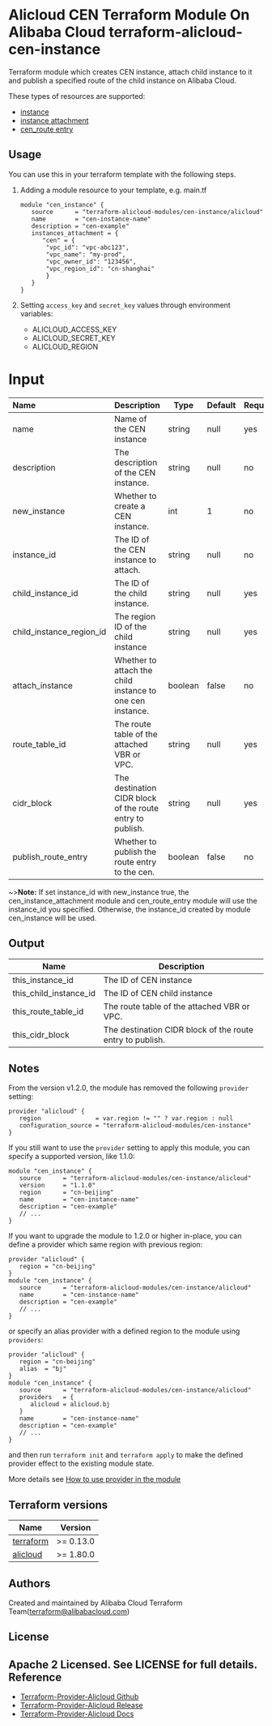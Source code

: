 # Alicloud CEN Terraform Module On Alibaba Cloud terraform-alicloud-cen-instance

Terraform module which creates CEN instance, attach child instance to it and publish a specified route of the child instance on Alibaba Cloud.

These types of resources are supported:

- [instance](https://github.com/terraform-providers/terraform-provider-alicloud/blob/master/website/docs/r/cen_instance.html.markdown)
- [instance attachment](https://github.com/terraform-providers/terraform-provider-alicloud/blob/master/website/docs/r/cen_instance_attachment.html.markdown)
- [cen_route entry](https://github.com/terraform-providers/terraform-provider-alicloud/blob/master/website/docs/r/cen_route_entry.html.markdown)


## Usage

You can use this in your terraform template with the following steps.

1. Adding a module resource to your template, e.g. main.tf

   ```
   module "cen_instance" {
      source      = "terraform-alicloud-modules/cen-instance/alicloud"
      name        = "cen-instance-name"
      description = "cen-example"
      instances_attachment = {
         "cen" = {
          "vpc_id": "vpc-abc123",
          "vpc_name": "my-prod",
          "vpc_owner_id": "123456",
          "vpc_region_id": "cn-shanghai"
          }
      }  
   }
   ```

2. Setting `access_key` and `secret_key` values through environment variables:

   - ALICLOUD_ACCESS_KEY
   - ALICLOUD_SECRET_KEY
   - ALICLOUD_REGION

# Input

| Name                     | Description                                               | Type   | Default                     | Required |
| :----------------------- | :-------------------------------------------------------- | ------ | --------------------------- | -------- |
| name                     | Name of the CEN instance                                  | string | null                        | yes      |
| description              | The description of the CEN instance.                      | string | null                        | no       |
| new_instance             | Whether to create a CEN instance.                         | int    | 1                           | no       |
| instance_id              | The ID of the CEN instance to attach.                     | string | null                        | no       |
| child_instance_id        | The ID of the child instance.                             | string | null                        | yes      |
| child_instance_region_id | The region ID of the child instance                       | string | null                        | yes      |
| attach_instance          | Whether to attach the child instance to one cen instance. | boolean| false                       | no       |
| route_table_id           | The route table of the attached VBR or VPC.               | string | null                        | yes      |
| cidr_block               | The destination CIDR block of the route entry to publish. | string | null                        | yes      |
| publish_route_entry      | Whether to publish the route entry to the cen.            | boolean| false                       | no       |
~>**Note:** If set instance_id with new_instance true, the cen_instance_attachment module and cen_route_entry module will use the instance_id you specified. Otherwise, the instance_id created by module cen_instance will be used.


## Output

| Name                   | Description                  |
| ---------------------- | ---------------------------- |
| this_instance_id       | The ID of CEN instance       |
| this_child_instance_id | The ID of CEN child instance |
| this_route_table_id | The route table of the attached VBR or VPC.               |
| this_cidr_block     | The destination CIDR block of the route entry to publish. |

## Notes
From the version v1.2.0, the module has removed the following `provider` setting:

```hcl
provider "alicloud" {
   region               = var.region != "" ? var.region : null
   configuration_source = "terraform-alicloud-modules/cen-instance"
}
```

If you still want to use the `provider` setting to apply this module, you can specify a supported version, like 1.1.0:

```hcl
module "cen_instance" {
   source      = "terraform-alicloud-modules/cen-instance/alicloud"
   version     = "1.1.0"
   region      = "cn-beijing"
   name        = "cen-instance-name"
   description = "cen-example"
   // ...
}
```

If you want to upgrade the module to 1.2.0 or higher in-place, you can define a provider which same region with
previous region:

```hcl
provider "alicloud" {
   region = "cn-beijing"
}
module "cen_instance" {
   source      = "terraform-alicloud-modules/cen-instance/alicloud"
   name        = "cen-instance-name"
   description = "cen-example"
   // ...
}
```
or specify an alias provider with a defined region to the module using `providers`:

```hcl
provider "alicloud" {
   region = "cn-beijing"
   alias  = "bj"
}
module "cen_instance" {
   source      = "terraform-alicloud-modules/cen-instance/alicloud"
   providers   = {
      alicloud = alicloud.bj
   }
   name        = "cen-instance-name"
   description = "cen-example"
   // ...
}
```

and then run `terraform init` and `terraform apply` to make the defined provider effect to the existing module state.

More details see [How to use provider in the module](https://www.terraform.io/docs/language/modules/develop/providers.html#passing-providers-explicitly)

## Terraform versions

| Name | Version |
|------|---------|
| <a name="requirement_terraform"></a> [terraform](#requirement\_terraform) | >= 0.13.0 |
| <a name="requirement_alicloud"></a> [alicloud](#requirement\_alicloud) | >= 1.80.0 |

Authors
-------
Created and maintained by Alibaba Cloud Terraform Team(terraform@alibabacloud.com)

License
----
Apache 2 Licensed. See LICENSE for full details.
Reference
---------
* [Terraform-Provider-Alicloud Github](https://github.com/terraform-providers/terraform-provider-alicloud)
* [Terraform-Provider-Alicloud Release](https://releases.hashicorp.com/terraform-provider-alicloud/)
* [Terraform-Provider-Alicloud Docs](https://www.terraform.io/docs/providers/alicloud/index.html)